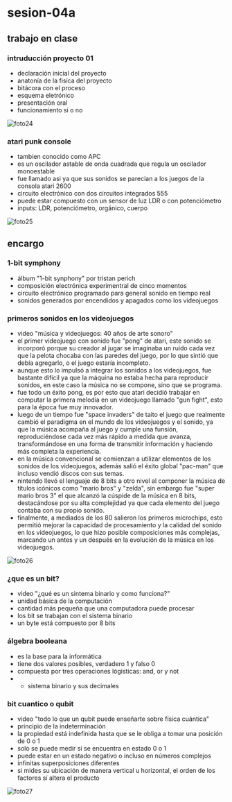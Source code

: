 # sesion-04a
## trabajo en clase
### intruducción proyecto 01
- declaración inicial del proyecto
- anatonía de la fisíca del proyecto
- bitácora con el proceso
- esquema eletrónico
- presentación oral
- funcionamiento si o no

![foto24](https://github.com/user-attachments/assets/8889d4e3-4fbe-4b6b-8fb7-942a3945ca6c)

### atari punk console
- tambien conocido como APC
- es un oscilador astable de onda cuadrada que regula un oscilador monoestable
- fue llamado asi ya que sus sonidos se parecian a los juegos de la consola atari 2600
- circuito electrónico con dos circuitos integrados 555
- puede estar compuesto con un sensor de luz LDR o con potenciómetro
- inputs: LDR, potenciómetro, orgánico, cuerpo

![foto25](https://github.com/user-attachments/assets/0ddab1f7-4246-468b-9228-71fd9bee2ae2)

## encargo
### 1-bit symphony
- álbum "1-bit synphony" por tristan perich
- composición electrónica experimentral de cinco momentos
- circuito electrónico programado para general sonido en tiempo real
-  sonidos generados por encendidos y apagados como los videojuegos

### primeros sonidos en los videojuegos
- video "música y videojuegos: 40 años de arte sonoro"
- el primer videojuego con sonido fue "pong" de atari, este sonido se incorporó porque su creador al jugar se imaginaba un ruido cada vez que la pelota chocaba con las paredes del juego, por lo que sintió que debía agregarlo, o el juego estaría incompleto.
- aunque esto lo impulsó a integrar los sonidos a los videojuegos, fue bastante difícil ya que la máquina no estaba hecha para reproducir sonidos, en este caso la música no se compone, sino que se programa.
- fue todo un éxito pong, es por esto que atari decidió trabajar en computar la primera melodía en un videojuego llamado "gun fight", esto para la época fue muy innovador.
- luego de un tiempo fue "space invaders" de taito el juego que realmente cambió el paradigma en el mundo de los videojuegos y el sonido, ya que la música acompaña al juego y cumple una funsión, reproduciéndose cada vez más rápido a medida que avanza, transformándose en una forma de transmitir información y haciendo más completa la experiencia.
- en la música convencional se comienzan a utilizar elementos de los sonidos de los videojuegos, además salió el éxito global "pac-man" que incluso vendió discos con sus temas.
- nintendo llevó el lenguaje de 8 bits a otro nivel al componer la música de títulos icónicos como "mario bros" y "zelda", sin embargo fue "super mario bros 3" el que alcanzó la cúspide de la música en 8 bits, destacándose por su alta complejidad ya que cada elemento del juego contaba con su propio sonido.
- finalmente, a mediados de los 80 salieron los primeros microchips, esto permitió mejorar la capacidad de procesamiento y la calidad del sonido en los videojuegos, lo que hizo posible composiciones más complejas, marcando un antes y un después en la evolución de la música en los videojuegos.

![foto26](https://github.com/user-attachments/assets/420c7ada-1c46-4ecf-8dbd-f16f10a9654d)

### ¿que es un bit?
- video "¿qué es un sintema binario y como funciona?"
- unidad básica de la computación
- cantidad más pequeña que una computadora puede procesar
- los bit se trabajan con el sistema binario
- un byte está compuesto por 8 bits

### álgebra booleana 
- es la base para la informática
- tiene dos valores posibles, verdadero 1 y falso 0
- compuesta por tres operaciones lógisticas: and, or y not
- - sistema binario y sus decimales

 ### bit cuantico o qubit
- video "todo lo que un qubit puede enseñarte sobre física cuántica"
- principio de la indeterminación
- la propiedad está indefinida hasta que se le obliga a tomar una posición de 0 o 1
- solo se puede medir si se encuentra en estado 0 o 1
- puede estar en un estado negativo o incluso en números complejos
- infinitas superposiciones diferentes
- si mides su ubicación de manera vertical u horizontal, el orden de los factores sí altera el producto

![foto27](https://github.com/user-attachments/assets/18c01eea-d5ac-4478-a8f5-7de9260489df)

